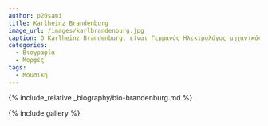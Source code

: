 ```yaml
---
author: p20sami
title: Karlheinz Brandenburg 
image_url: /images/karlbrandenburg.jpg
caption: Ο Karlheinz Brandenburg, είναι Γερμανός Ηλεκτρολόγος μηχανικός και μαθηματικός. Μαζί με άλλους ερευνητές, ανέπτυξε τη μέθοδο συμπίεσης ήχου mp3. Σήμερα, η μέθοδος αυτή χρησιμοποιείται σε εκατομμύρια συσκευές όπως mp3 players, ταινίες, αποκωδικοποιητές και κυριότερα στη μουσική βιομηχανία.
categories:
  - Βιογραφία 
  - Μορφές 
tags:
  - Μουσική 
---
```


{% include_relative _biography/bio-brandenburg.md %}

{% include gallery %}
